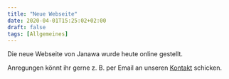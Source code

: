```yaml
---
title: "Neue Webseite"
date: 2020-04-01T15:25:02+02:00
draft: false
tags: [Allgemeines]
---
```


Die neue Webseite von Janawa wurde heute online gestellt.

Anregungen könnt ihr gerne z. B. per Email an unseren [Kontakt](/kontakt) schicken.
